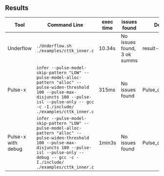 ## Results

|Tool|Command Line|exec time|issues found|Debug File|
|----------------|-------------------------------|-----------------------------|---------------------------|------|
|Underflow|`./Underflow.sh ./examples/cttk_inner.c`|10.34s|No issues found, 3 ok summs|result-ct_inner.txt|
|Pulse-x|`infer --pulse-model-skip-pattern "LOW" --pulse-model-alloc-pattern "alloc" --pulse-widen-threshold 100 --pulse-max-disjuncts 100 --pulse-isl --pulse-only -- gcc -c -I./include/ ./examples/cttk_inner.c `|315ms|No issues found|Pulse_cttk_inner.html|
|Pulse-x with debug|`infer --pulse-model-skip-pattern "LOW" --pulse-model-alloc-pattern "alloc" --pulse-widen-threshold 100 --pulse-max-disjuncts 100 --pulse-isl --pulse-only --debug -- gcc -c -I./include/ ./examples/cttk_inner.c`|1min3s|No issues found|Pulse_cttk_inner.html|
